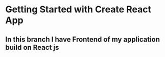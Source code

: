 # Getting Started with Create React App

## In this branch I have Frontend of my application build on React js
